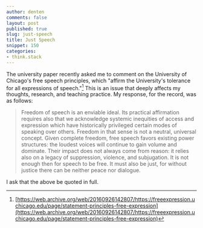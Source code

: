 ```yaml
---
author: denten
comments: false
layout: post
published: true
slug: just-speech
title: Just Speech
snippet: 150
categories:
- think.stack
---
```


The university paper recently asked me to comment on the University of
Chicago's free speech principles, which "affirm the University's tolerance for
all expressions of speech."[^1] This is an issue that deeply affects my
thoughts, research, and teaching practice. My response, for the record, was as
follows:

> Freedom of speech is an enviable ideal. Its practical
affirmation requires also that we acknowledge systemic inequities of access
and expression which have historically privileged certain modes of speaking
over others. Freedom in that sense is not a neutral, universal concept. Given
complete freedom, free speech favors existing power structures: the loudest
voices will continue to gain volume and dominate. Their impact does not always
come from reason: it relies also on a legacy of suppression, violence, and
subjugation. It is not enough then for speech to be free. It must also be
just, for without justice there can be neither peace nor dialogue.

I ask that the above be quoted in full.

[^1]: [https://web.archive.org/web/20160926142807/https://freeexpression.uchicago.edu/page/statement-principles-free-expression](https://web.archive.org/web/20160926142807/https://freeexpression.uchicago.edu/page/statement-principles-free-expression)
